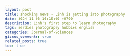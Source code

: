 ```yaml
---
layout: post
title: shocking news - Linh is getting into photography
date: 2024-11-03 16:15:00 +0700
description: Linh's first step to learn photography
tags: nerdies photography hobbies english
categories: Journal-of-Sciences
giscus_comments: true
related_posts: true
toc: true
---
```

